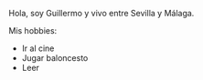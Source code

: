 Hola, soy Guillermo y vivo entre Sevilla y Málaga.

Mis hobbies:
- Ir al cine
- Jugar baloncesto
- Leer
